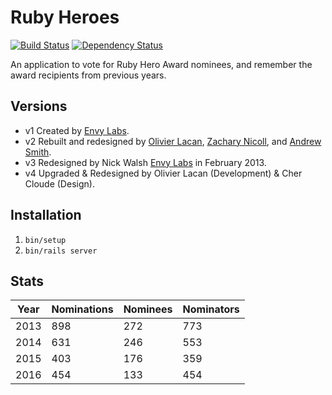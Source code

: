 # Ruby Heroes
[![Build Status][ci-image]][ci]
[![Dependency Status][gemnasium-image]][gemnasium]

An application to vote for Ruby Hero Award nominees, and remember the award
recipients from previous years.

## Versions

- v1 Created by [Envy Labs][envy].
- v2 Rebuilt and redesigned by [Olivier Lacan][olivier], [Zachary Nicoll][zach], and [Andrew Smith][andrew].
- v3 Redesigned by Nick Walsh [Envy Labs][envy] in February 2013.
- v4 Upgraded & Redesigned by Olivier Lacan (Development) & Cher Cloude (Design).

## Installation

1. `bin/setup`
4. `bin/rails server`

## Stats

| Year | Nominations | Nominees | Nominators |
| --- | --- | --- | --- |
| 2013 | 898 | 272 | 773 |
| 2014 | 631 | 246 | 553 |
| 2015 | 403 | 176 | 359 |
| 2016 | 454 | 133 | 454 |

[ci]: https://travis-ci.org/rubyheroes/rubyheroes.com
[ci-image]: https://travis-ci.org/rubyheroes/rubyheroes.com.svg?branch=master
[gemnasium]: https://gemnasium.com/rubyheroes/rubyheroes.com
[gemnasium-image]: https://gemnasium.com/rubyheroes/rubyheroes.com.svg

[olivier]: http://olivierlacan.com
[zach]: http://zacharynicoll.com
[andrew]: https://github.com/fullsailor
[envy]: http://envylabs.com

